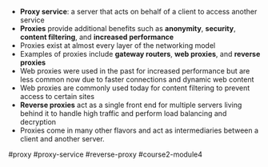 -   **Proxy service**: a server that acts on behalf of a client to access another service
-   **Proxies** provide additional benefits such as **anonymity**, **security**, **content filtering**, and **increased performance**
-   Proxies exist at almost every layer of the networking model
-   Examples of proxies include **gateway routers**, **web proxies**, and **reverse proxies**
-   Web proxies were used in the past for increased performance but are less common now due to faster connections and dynamic web content
-   Web proxies are commonly used today for content filtering to prevent access to certain sites
-   **Reverse proxies** act as a single front end for multiple servers living behind it to handle high traffic and perform load balancing and decryption
-   Proxies come in many other flavors and act as intermediaries between a client and another server.

#proxy #proxy-service #reverse-proxy #course2-module4 